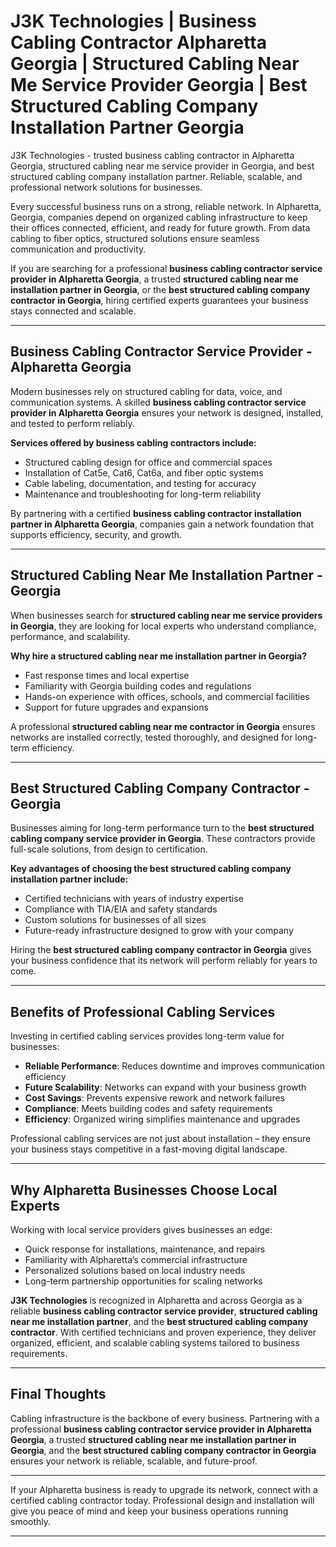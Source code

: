 
# J3K Technologies | Business Cabling Contractor Alpharetta Georgia | Structured Cabling Near Me Service Provider Georgia | Best Structured Cabling Company Installation Partner Georgia
J3K Technologies - trusted business cabling contractor in Alpharetta Georgia, structured cabling near me service provider in Georgia, and best structured cabling company installation partner. Reliable, scalable, and professional network solutions for businesses.


Every successful business runs on a strong, reliable network. In Alpharetta, Georgia, companies depend on organized cabling infrastructure to keep their offices connected, efficient, and ready for future growth. From data cabling to fiber optics, structured solutions ensure seamless communication and productivity.  

If you are searching for a professional **business cabling contractor service provider in Alpharetta Georgia**, a trusted **structured cabling near me installation partner in Georgia**, or the **best structured cabling company contractor in Georgia**, hiring certified experts guarantees your business stays connected and scalable.  

---

## Business Cabling Contractor Service Provider - Alpharetta Georgia  

Modern businesses rely on structured cabling for data, voice, and communication systems. A skilled **business cabling contractor service provider in Alpharetta Georgia** ensures your network is designed, installed, and tested to perform reliably.  

**Services offered by business cabling contractors include:**  
- Structured cabling design for office and commercial spaces  
- Installation of Cat5e, Cat6, Cat6a, and fiber optic systems  
- Cable labeling, documentation, and testing for accuracy  
- Maintenance and troubleshooting for long-term reliability  

By partnering with a certified **business cabling contractor installation partner in Alpharetta Georgia**, companies gain a network foundation that supports efficiency, security, and growth.  

---

## Structured Cabling Near Me Installation Partner - Georgia  

When businesses search for **structured cabling near me service providers in Georgia**, they are looking for local experts who understand compliance, performance, and scalability.  

**Why hire a structured cabling near me installation partner in Georgia?**  
- Fast response times and local expertise  
- Familiarity with Georgia building codes and regulations  
- Hands-on experience with offices, schools, and commercial facilities  
- Support for future upgrades and expansions  

A professional **structured cabling near me contractor in Georgia** ensures networks are installed correctly, tested thoroughly, and designed for long-term efficiency.  

---

## Best Structured Cabling Company Contractor - Georgia  

Businesses aiming for long-term performance turn to the **best structured cabling company service provider in Georgia**. These contractors provide full-scale solutions, from design to certification.  

**Key advantages of choosing the best structured cabling company installation partner include:**  
- Certified technicians with years of industry expertise  
- Compliance with TIA/EIA and safety standards  
- Custom solutions for businesses of all sizes  
- Future-ready infrastructure designed to grow with your company  

Hiring the **best structured cabling company contractor in Georgia** gives your business confidence that its network will perform reliably for years to come.  

---

## Benefits of Professional Cabling Services  

Investing in certified cabling services provides long-term value for businesses:  

- **Reliable Performance**: Reduces downtime and improves communication efficiency  
- **Future Scalability**: Networks can expand with your business growth  
- **Cost Savings**: Prevents expensive rework and network failures  
- **Compliance**: Meets building codes and safety requirements  
- **Efficiency**: Organized wiring simplifies maintenance and upgrades  

Professional cabling services are not just about installation – they ensure your business stays competitive in a fast-moving digital landscape.  

---

## Why Alpharetta Businesses Choose Local Experts  

Working with local service providers gives businesses an edge:  

- Quick response for installations, maintenance, and repairs  
- Familiarity with Alpharetta’s commercial infrastructure  
- Personalized solutions based on local industry needs  
- Long-term partnership opportunities for scaling networks  

**J3K Technologies** is recognized in Alpharetta and across Georgia as a reliable **business cabling contractor service provider**, **structured cabling near me installation partner**, and the **best structured cabling company contractor**. With certified technicians and proven experience, they deliver organized, efficient, and scalable cabling systems tailored to business requirements.  

---

## Final Thoughts  

Cabling infrastructure is the backbone of every business. Partnering with a professional **business cabling contractor service provider in Alpharetta Georgia**, a trusted **structured cabling near me installation partner in Georgia**, and the **best structured cabling company contractor in Georgia** ensures your network is reliable, scalable, and future-proof.  

---

If your Alpharetta business is ready to upgrade its network, connect with a certified cabling contractor today. Professional design and installation will give you peace of mind and keep your business operations running smoothly.  

---

